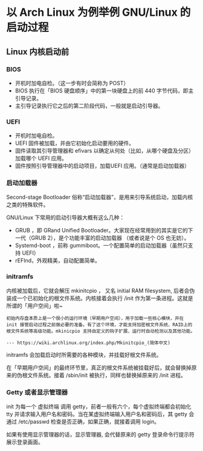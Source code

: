 # 以 Arch Linux 为例举例 GNU/Linux 的启动过程

## Linux 内核启动前

### BIOS

* 开机时加电自检。（这一步有时会简称为 POST）
* BIOS 执行在「BIOS 硬盘顺序」中的第一块硬盘上的前 440 字节代码，即主引导记录。
* 主引导记录执行它之后的第二阶段代码，一般就是启动引导器。

### UEFI

* 开机时加电自检。
* UEFI 固件被加载，并由它初始化启动要用的硬件。
* 固件读取其引导管理器和 efivars 以确定从何处（比如，从哪个硬盘及分区）加载哪个 UEFI 应用。
* 固件按照引导管理器中的启动项目，加载UEFI 应用。（通常是启动加载器）

### 启动加载器
Second-stage Bootloader 俗称“启动加载器”，是用来引导系统启动，加载内核之类的特殊软件。

GNU/Linux 下常用的启动引导器大概有这么几种：

* GRUB ，即 GRand Unified Bootloader。大家现在经常用到的其实是它的下一代（GRUB 2），是个功能丰富的启动加载器
（或者说是个 OS 也无妨）。
* Systemd-boot ，前称 gummiboot。一个配置简单的启动加载器（虽然只支持 UEFI）
* rEFInd，外观精美，自动配置简单。


### initramfs

内核被加载后，它就会解压 mkinitcpio ， 又名 initial RAM filesystem, 后者会伪装成一个已初始化的根文件系统。内核接着会执行 /init 作为第一条进程。这就是所谓的「用户空间」啦~

    初始内存盘本质上是一个很小的运行环境（早期用户空间），用于加载一些核心模块，并在 init 接管启动过程之前做必要的准备。有了这个环境，才能支持加密根文件系统、RAID上的根文件系统等高级功能。mkinicpio 支持自定义的钩子扩展、运行时自动检测以及其他功能。

    --- https://wiki.archlinux.org/index.php/Mkinitcpio_(简体中文)

initramfs 会加载启动时所需要的各种模块，并挂载好根文件系统。

在「早期用户空间」的最终环节里，真正的根文件系统被挂载好后，就会替换掉原来的伪根文件系统。接着 /sbin/init 被执行，同样也替换掉原来的 /init 进程。

### Getty 或者显示管理器

init 为每一个 虚拟终端 调用 getty，前者一般有六个，每个虚拟终端都会初始化 tty 并请求输入用户名和密码。当在某虚拟终端输入用户名和密码后，其 getty 会通过 /etc/passwd 检查是否正确，如果正确，就接着调用 login。

如果有使用显示管理器的话，显示管理器, 会代替原来的 getty 登录命令行提示符展示登录画面。

